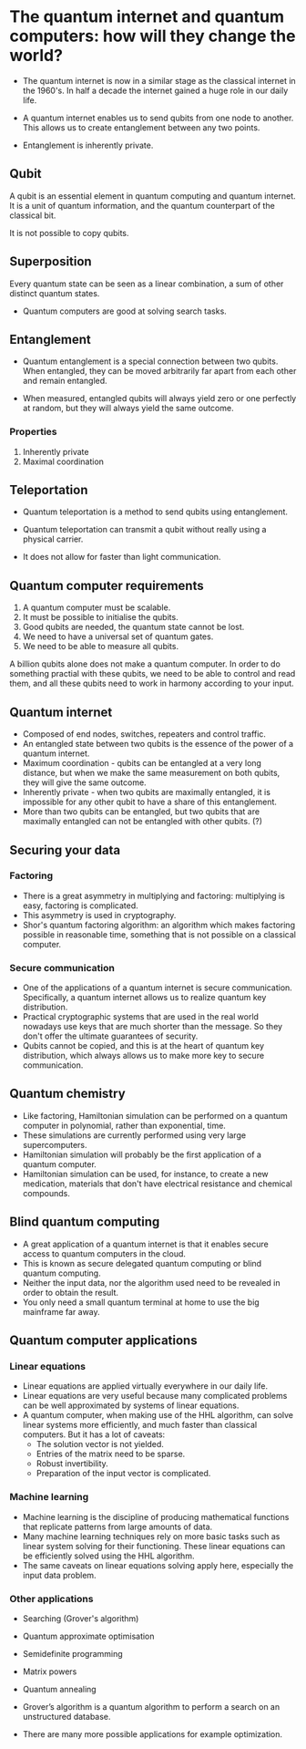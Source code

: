 # The quantum internet and quantum computers: how will they change the world?

- The quantum internet is now in a similar stage as the classical internet in the 1960's. In half a decade
the internet gained a huge role in our daily life.

- A quantum internet enables us to send qubits from one node to another. This allows us to create entanglement between any two points.

- Entanglement is inherently private.

## Qubit

A qubit is an essential element in quantum computing and quantum internet. It is a unit of quantum information,
and the quantum counterpart of the classical bit.

It is not possible to copy qubits.

## Superposition

Every quantum state can be seen as a linear combination, a sum of other distinct quantum states.

- Quantum computers are good at solving search tasks.

## Entanglement

- Quantum entanglement is a special connection between two qubits. When entangled, they can be moved
arbitrarily far apart from each other and remain entangled.

- When measured, entangled qubits will always yield zero or one perfectly at random, but they will
always yield the same outcome.

### Properties

1. Inherently private
2. Maximal coordination

## Teleportation

- Quantum teleportation is a method to send qubits using entanglement.

- Quantum teleportation can transmit a qubit without really using a physical carrier.

- It does not allow for faster than light communication.

## Quantum computer requirements

1. A quantum computer must be scalable.
2. It must be possible to initialise the qubits.
3. Good qubits are needed, the quantum state cannot be lost.
4. We need to have a universal set of quantum gates.
5. We need to be able to measure all qubits.

A billion qubits alone does not make a quantum computer. In order to do something practial with these qubits, we need to be able to control and read them, and all these qubits need to work in harmony according to your input.

## Quantum internet

- Composed of end nodes, switches, repeaters and control traffic.
- An entangled state between two qubits is the essence of the power of a quantum internet.
- Maximum coordination - qubits can be entangled at a very long distance, but when we make the same measurement on both qubits, they will give the same outcome.
- Inherently private - when two qubits are maximally entangled, it is impossible for any other qubit to have a share of this entanglement.
- More than two qubits can be entangled, but two qubits that are maximally entangled can not be entangled with other qubits. (?)

## Securing your data

### Factoring

- There is a great asymmetry in multiplying and factoring: multiplying is easy, factoring is complicated.
- This asymmetry is used in cryptography.
- Shor's quantum factoring algorithm: an algorithm which makes factoring possible in reasonable time, something that is not possible on a classical computer.

### Secure communication

- One of the applications of a quantum internet is secure communication. Specifically, a quantum internet allows us to realize quantum key distribution. 
- Practical cryptographic systems that are used in the real world nowadays use keys that are much shorter than the message. So they don't offer the ultimate guarantees of security. 
- Qubits cannot be copied, and this is at the heart of quantum key distribution, which always allows us to make more key to secure communication.

## Quantum chemistry

- Like factoring, Hamiltonian simulation can be performed on a quantum computer in polynomial, rather than exponential, time.
- These simulations are currently performed using very large supercomputers.
- Hamiltonian simulation will probably be the first application of a quantum computer. 
- Hamiltonian simulation can be used, for instance, to create a new medication, materials that don't have electrical resistance and chemical compounds.

## Blind quantum computing

- A great application of a quantum internet is that it enables secure access to quantum computers in the cloud.
- This is known as secure delegated quantum computing or blind quantum computing.
- Neither the input data, nor the algorithm used need to be revealed in order to obtain the result.
- You only need a small quantum terminal at home to use the big mainframe far away. 

## Quantum computer applications
### Linear equations

- Linear equations are applied virtually everywhere in our daily life.
- Linear equations are very useful because many complicated problems can be well approximated by systems of linear equations.
- A quantum computer, when making use of the HHL algorithm, can solve linear systems more efficiently, and much faster than classical computers. But it has a lot of caveats:
  - The solution vector is not yielded.
  - Entries of the matrix need to be sparse.
  - Robust invertibility.
  - Preparation of the input vector is complicated.


### Machine learning

- Machine learning is the discipline of producing mathematical functions that replicate patterns from large amounts of data.
- Many machine learning techniques rely on more basic tasks such as linear system solving for their functioning. These linear equations can be efficiently solved using the HHL algorithm.
- The same caveats on linear equations solving apply here, especially the input data problem.

### Other applications

- Searching (Grover's algorithm)
- Quantum approximate optimisation
- Semidefinite programming
- Matrix powers
- Quantum annealing


- Grover’s algorithm is a quantum algorithm to perform a search on an unstructured database.
- There are many more possible applications for example optimization.
